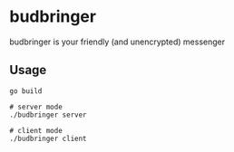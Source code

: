 # budbringer

budbringer is your friendly (and unencrypted) messenger


## Usage

```
go build

# server mode
./budbringer server

# client mode
./budbringer client
```
